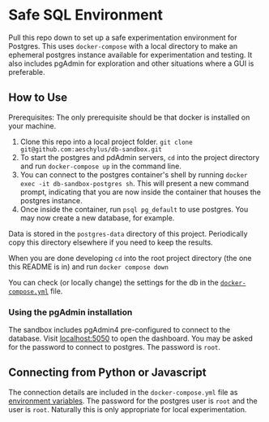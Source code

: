 # Safe SQL Environment
Pull this repo down to set up a safe experimentation environment for Postgres. This uses `docker-compose` with a local directory to make an ephemeral postgres instance available for experimentation and testing. It also includes pgAdmin for exploration and other situations where a GUI is preferable.

## How to Use
Prerequisites: The only prerequisite should be that docker is installed on your machine.
1. Clone this repo into a local project folder. `git clone git@github.com:aeschylus/db-sandbox.git`
1. To start the postgres and pdAdmin servers, `cd` into the project directory and run `docker-compose up` in the command line.
1. You can connect to the postgres container's shell by running `docker exec -it db-sandbox-postgres sh`. This will present a new command prompt, indicating that you are now inside the container that houses the postgres instance. 
1. Once inside the container, run `psql pg_default` to use postgres. You may now create a new database, for example.

Data is stored in the `postgres-data` directory of this project. Periodically copy this directory elsewhere if you need to keep the results.

When you are done developing `cd` into the root project directory (the one this README is in) and run `docker compose down`

You can check (or locally change) the settings for the db in the [`docker-compose.yml`](https://github.com/aeschylus/db-sandbox/blob/main/docker-compose.yml) file.

### Using the pgAdmin installation
The sandbox includes pgAdmin4 pre-configured to connect to the database. Visit [localhost:5050](http://localhost:5050) to open the dashboard. You may be asked for the password to connect to postgres. The password is `root`.

## Connecting from Python or Javascript
The connection details are included in the `docker-compose.yml` file as [environment variables](https://medium.com/chingu/an-introduction-to-environment-variables-and-how-to-use-them-f602f66d15fa). The password for the postgres user is `root` and the user is `root`. Naturally this is only appropriate for local experimentation.
